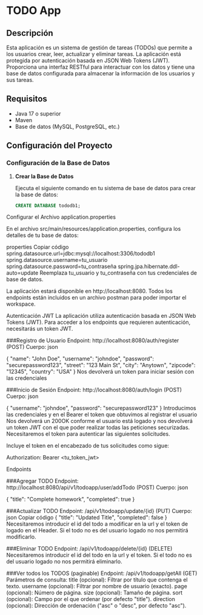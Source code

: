 # TODO App

## Descripción

Esta aplicación es un sistema de gestión de tareas (TODOs) que permite a los usuarios crear, leer, actualizar y eliminar tareas. La aplicación está protegida por autenticación basada en JSON Web Tokens (JWT). Proporciona una interfaz RESTful para interactuar con los datos y tiene una base de datos configurada para almacenar la información de los usuarios y sus tareas.

## Requisitos

- Java 17 o superior
- Maven
- Base de datos (MySQL, PostgreSQL, etc.)

## Configuración del Proyecto

### Configuración de la Base de Datos

1. **Crear la Base de Datos**

   Ejecuta el siguiente comando en tu sistema de base de datos para crear la base de datos:

   ```sql
   CREATE DATABASE tododb1;
Configurar el Archivo application.properties

En el archivo src/main/resources/application.properties, configura los detalles de tu base de datos:

properties
Copiar código
spring.datasource.url=jdbc:mysql://localhost:3306/tododb1
spring.datasource.username=tu_usuario
spring.datasource.password=tu_contraseña
spring.jpa.hibernate.ddl-auto=update
Reemplaza tu_usuario y tu_contraseña con tus credenciales de base de datos.


La aplicación estará disponible en http://localhost:8080.
Todos los endpoints están incluidos en un archivo postman para poder importar el workspace.

Autenticación JWT
La aplicación utiliza autenticación basada en JSON Web Tokens (JWT). Para acceder a los endpoints que requieren autenticación, necesitarás un token JWT.


###Registro de Usuario
Endpoint:
http://localhost:8080/auth/register (POST)
Cuerpo:
json

{
  "name": "John Doe",
  "username": "johndoe",
  "password": "securepassword123",
  "street": "123 Main St",
  "city": "Anytown",
  "zipcode": "12345",
  "country": "USA"
}
Nos devolverá un token para iniciar sesión con las credenciales

###Inicio de Sesión
Endpoint:
http://localhost:8080/auth/login (POST)
Cuerpo:
json

{
  "username": "johndoe",
  "password": "securepassword123"
}
Introducimos las credenciales y en el Bearer el token que obtuvimos al registrar el usuario
Nos devolverá un 200OK conforme el usuario está logado y nos devolverá un token JWT con el que poder realizar todas las peticiones securizadas.
Necesitaremos el token para autenticar las siguientes solicitudes.

Incluye el token en el encabezado de tus solicitudes como sigue:


Authorization: Bearer <tu_token_jwt>


Endpoints

###Agregar TODO
Endpoint: http://localhost:8080/api/v1/todoapp/user/addTodo (POST)
Cuerpo:
json

{
  "title": "Complete homework",
  "completed": true
}

###Actualizar TODO
Endpoint: /api/v1/todoapp/update/{id} (PUT)
Cuerpo:
json
Copiar código
{
  "title": "Updated Title",
  "completed": false
}
Necesitaremos introducir el id del todo a modificar en la url y el token de logado en el Header. Si el todo no es del usuario logado no nos permitirá modificarlo.

###Eliminar TODO
Endpoint: /api/v1/todoapp/delete/{id} (DELETE)
Necesitaremos introducir el id del todo en la url y el token. Si el todo no es del usuario logado no nos permitirá eliminarlo.

###Ver todos los TODOS (paginable)
Endpoint: /api/v1/todoapp/getAll (GET)
Parámetros de consulta:
title (opcional): Filtrar por título que contenga el texto.
username (opcional): Filtrar por nombre de usuario (exacto).
page (opcional): Número de página.
size (opcional): Tamaño de página.
sort (opcional): Campo por el que ordenar (por defecto "title").
direction (opcional): Dirección de ordenación ("asc" o "desc", por defecto "asc").


